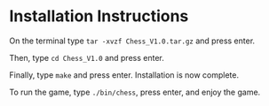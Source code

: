 # Installation Instructions

On the terminal type `tar -xvzf Chess_V1.0.tar.gz` and press enter. 

Then, type `cd Chess_V1.0` and press enter. 

Finally, type `make` and press enter. Installation is now complete.

To run the game, type `./bin/chess`, press enter, and enjoy the game.
